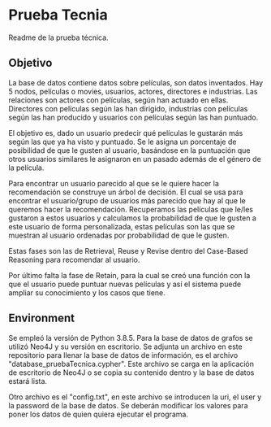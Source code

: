 # Prueba Tecnia
Readme de la prueba técnica.


## Objetivo
La base de datos contiene datos sobre películas, son datos inventados. Hay 5 nodos, películas o movies, usuarios, actores, directores e industrias. Las relaciones son actores con películas, según han actuado en ellas. Directores con películas según las han dirigido, industrias con películas según las han producido y usuarios con películas según las han puntuado. 

El objetivo es, dado un usuario predecir qué películas le gustarán más según las que ya ha visto y puntuado. Se le asigna un porcentaje de posibilidad de que le gusten al usuario, basándose en la puntuación que otros usuarios similares le asignaron en un pasado además de el género de la película.

Para encontrar un usuario parecido al que se le quiere hacer la recomendación se construye un árbol de decisión. El cual se usa para encontrar el usuario/grupo de usuarios más parecido que hay al que le queremos hacer la recomendación. Recuperamos las películas que le/les gustaron a estos usuarios y calculamos la probabilidad de que le gusten a este usuario de forma personalizada, estas películas son las que se muestran al usuario ordenadas por probabilidad de que le gusten.

Estas fases son las de Retrieval, Reuse y Revise dentro del Case-Based Reasoning para recomendar al usuario.

Por último falta la fase de Retain, para la cual se creó una función con la que el usuario puede puntuar nuevas películas y así el sistema puede ampliar su conocimiento y los casos que tiene.
 
## Environment
Se empleó la versión de Python 3.8.5.
Para la base de datos de grafos se utilizó Neo4J y su versión en escritorio. Se adjunta un archivo en este repositorio para llenar la base de datos de información, es el archivo "database_pruebaTecnica.cypher". Este archivo se carga en la aplicación de escritorio de Neo4J o se copia su contenido dentro y la base de datos estará lista.
 
Otro archivo es el "config.txt", en este archivo se introducen la uri, el user y la password de la base de datos. Se deberán modificar los valores para poner los datos de quien quiera ejecutar el programa.
 
